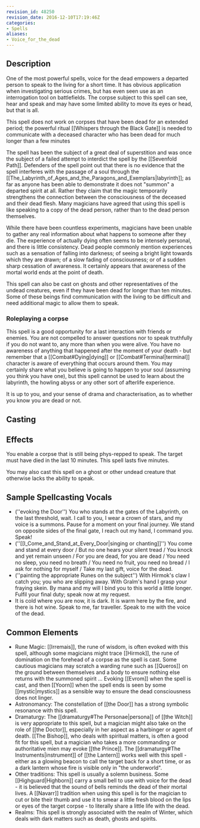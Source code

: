 ```yaml
---
revision_id: 48250
revision_date: 2016-12-10T17:19:46Z
categories:
- Spells
aliases:
- Voice_for_the_dead
---
```


## Description
One of the most powerful spells, voice for the dead empowers a departed person to speak to the living for a short time. It has obvious application when investigating serious crimes, but has even seen use as an interrogation tool on battlefields. The corpse subject to this spell can see, hear and speak and may have some limited ability to move its eyes or head, but that is all.

This spell does not work on corpses that have been dead for an extended period; the powerful ritual [[Whispers through the Black Gate]] is needed to communicate with a deceased character who has been dead for much longer than a few minutes

The spell has been the subject of a great deal of superstition and was once the subject of a failed attempt to interdict the spell by the [[Sevenfold Path]]. Defenders of the spell point out that there is no evidence that the spell interferes with the passage of a soul through the [[The_Labyrinth_of_Ages_and_the_Paragons_and_Exemplars|labyrinth]]; as far as anyone has been able to demonstrate it does not "summon" a departed spirit at all. Rather they claim that the magic temporarily strengthens the connection between the consciousness of the deceased and their dead flesh. Many magicians have agreed that using this spell is like speaking to a copy of the dead person, rather than to the dead person themselves.

While there have been countless experiments, magicians have been unable to gather any real information about what happens to someone after they die. The experience of actually dying often seems to be intensely personal, and there is little consistency. Dead people commonly mention experiences such as a sensation of falling into darkness; of seeing a bright light towards which they are drawn; of a slow fading of consciousness; or of a sudden sharp cessation of awareness. It certainly appears that awareness of the mortal world ends at the point of death.

This spell can also be cast on ghosts and other representatives of the undead creatures, even if they have been dead for longer than ten minutes. Some of these beings find communication with the living to be difficult and need additional magic to allow them to speak.

### Roleplaying a corpse
This spell is a good opportunity for a last interaction with friends or enemies. You are not compelled to answer questions nor to speak truthfully if you do not want to, any more than when you were alive. You have no awareness of anything that happened after the moment of your death - but remember that a [[Combat#Dying|dying]] or [[Combat#Terminal|terminal]] character is aware of everything that occurs around them. You may certainly share what you believe is going to happen to your soul (assuming you think you have one), but this spell cannot be used to learn about the labyrinth, the howling abyss or any other sort of afterlife experience.

It is up to you, and your sense of drama and characterisation, as to whether you know you are dead or not.

## Casting


## Effects
You enable a corpse that is still being phys-repped to speak. The target must have died in the last 10 minutes.  This spell lasts five minutes.

You may also cast this spell on a ghost or other undead creature that otherwise lacks the ability to speak.
## Sample Spellcasting Vocals
* (''evoking the Door'') You who stands at the gates of the Labyrinth, on the last threshold, wait. I call to you, I wear a crown of stars, and my voice is a summons. Pause for a moment on your final journey. We stand on opposite sides of the final gate, I reach out my hand, I command you. Speak!
* (''[[I_Come_and_Stand_at_Every_Door|singing or chanting]]'') You come and stand at every door  / But no one hears your silent tread / You knock and yet remain unseen / For you are dead, for you are dead / You need no sleep, you need no breath / You need no fruit, you need no bread / I ask for nothing for myself  / Take my last gift, voice for the dead.
* (''painting the appropriate Runes on the subject'') With Hirmok's claw I catch you; you who are slipping away. With Gralm's hand I grasp your fraying skein. By mana and my will I bind you to this world a little longer. Fulfil your final duty; speak now at my request.
* It is cold where you are now, it is dark. It is warm here by the fire, and there is hot wine. Speak to me, far traveller. Speak to me with the voice of the dead.

## Common Elements
* Rune Magic: [[Irremais]], the rune of wisdom, is often evoked with this spell, although some magicians might trace [[Hirmok]], the rune of domination on the forehead of a corpse as the spell is cast. Some cautious magicians may scratch a warding rune such as [[Queros]] on the ground between themselves and a body to ensure nothing else returns with the summoned spirit ... Evoking [[Evrom]] when the spell is cast, and then [[Yoorn]] when the spell ends is seen by some [[mystic|mystics]] as a sensible way to ensure the dead consciousness does not linger.
* Astronomancy: The constellation of [[the Door]] has a strong symbolic resonance with this spell.
* Dramaturgy: The [[dramaturgy#The Personae|persona]] of [[the Witch]] is very appropriate to this spell, but a magician might also take on the role of [[the Doctor]], especially in her aspect as a harbinger or agent of death. [[The Bishop]], who deals with spiritual matters, is often a good fit for this spell, but a magician who takes a more commanding or authoritative mien may evoke [[the Prince]]. The [[dramaturgy#The Instruments|instrument]] of [[the Lantern]] works well with this spell - either as a glowing beacon to call the target back for a short time, or as a dark lantern whose fire is visible only in "the underworld".  
* Other traditions: This spell is usually a solemn business. Some [[Highguard|Highborn]] carry a small bell to use with voice for the dead - it is believed that the sound of bells reminds the dead of their mortal lives. A [[Navarr]] tradition when using this spell is for the magician to cut or bite their thumb and use it to smear a little fresh blood on the lips or eyes of the target corpse - to literally share a little life with the dead. 
* Realms: This spell is strongly associated with the realm of Winter, which deals with dark matters such as death, ghosts and spirits.


